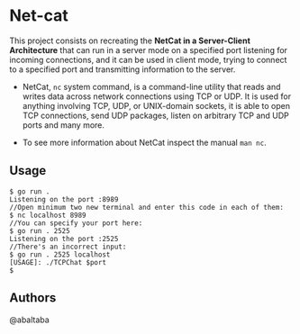 # Net-cat

This project consists on recreating the **NetCat in a Server-Client Architecture** that can run in a server mode on a specified port listening for incoming connections, and it can be used in client mode, trying to connect to a specified port and transmitting information to the server.

- NetCat, `nc` system command, is a command-line utility that reads and writes data across network connections using TCP or UDP. It is used for anything involving TCP, UDP, or UNIX-domain sockets, it is able to open TCP connections, send UDP packages, listen on arbitrary TCP and UDP ports and many more.

- To see more information about NetCat inspect the manual `man nc`.

## Usage

```console
$ go run .
Listening on the port :8989
//Open minimum two new terminal and enter this code in each of them:
$ nc localhost 8989
//You can specify your port here:
$ go run . 2525
Listening on the port :2525
//There's an incorrect input:
$ go run . 2525 localhost
[USAGE]: ./TCPChat $port
$
```
## Authors
@abaltaba
